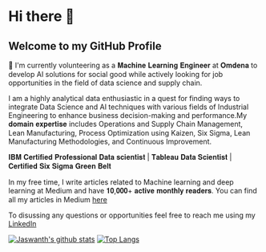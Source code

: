 # Hi there 👋
## Welcome to my GitHub Profile

🔭 I'm currently volunteering as a 𝐌𝐚𝐜𝐡𝐢𝐧𝐞 𝐋𝐞𝐚𝐫𝐧𝐢𝐧𝐠 𝐄𝐧𝐠𝐢𝐧𝐞𝐞𝐫 at 𝐎𝐦𝐝𝐞𝐧𝐚 to develop AI solutions for social good while actively looking for job opportunities in the field of data science and supply chain. 

I am a highly analytical data enthusiastic in a quest for finding ways to integrate Data Science and AI techniques with various fields of Industrial Engineering to enhance business decision-making and performance.My 𝐝𝐨𝐦𝐚𝐢𝐧 𝐞𝐱𝐩𝐞𝐫𝐭𝐢𝐬𝐞 includes Operations and Supply Chain Management, Lean Manufacturing, Process Optimization using Kaizen, Six Sigma, Lean Manufacturing Methodologies, and Continuous Improvement.

𝐈𝐁𝐌 𝐂𝐞𝐫𝐭𝐢𝐟𝐢𝐞𝐝 𝐏𝐫𝐨𝐟𝐞𝐬𝐬𝐢𝐨𝐧𝐚𝐥 𝐃𝐚𝐭𝐚 𝐬𝐜𝐢𝐞𝐧𝐭𝐢𝐬𝐭 | 𝐓𝐚𝐛𝐥𝐞𝐚𝐮 𝐃𝐚𝐭𝐚 𝐒𝐜𝐢𝐞𝐧𝐭𝐢𝐬𝐭 | 𝐂𝐞𝐫𝐭𝐢𝐟𝐢𝐞𝐝 𝐒𝐢𝐱 𝐒𝐢𝐠𝐦𝐚 𝐆𝐫𝐞𝐞𝐧 𝐁𝐞𝐥𝐭

In my free time, I write articles related to Machine learning and deep learning at Medium and have 𝟏𝟎,𝟎𝟎𝟎+ 𝐚𝐜𝐭𝐢𝐯𝐞 𝐦𝐨𝐧𝐭𝐡𝐥𝐲 𝐫𝐞𝐚𝐝𝐞𝐫𝐬. You can find all my articles in Medium [here](https://jaswanth-badvelu.medium.com/)

To disussing any questions or opportunities feel free to reach me using my [LinkedIn](https://www.linkedin.com/in/jaswanth-badvelu/)

[![Jaswanth's github stats](https://github-readme-stats.vercel.app/api?username=JaswanthBadvelu&count_private=true&show_icons=true&theme=radical)](https://github.com/JaswanthBadvelu/github-readme-stats)
[![Top Langs](https://github-readme-stats.vercel.app/api/top-langs/?username=JaswanthBadvelu)](https://github.com/JaswanthBadvelu/github-readme-stats)
